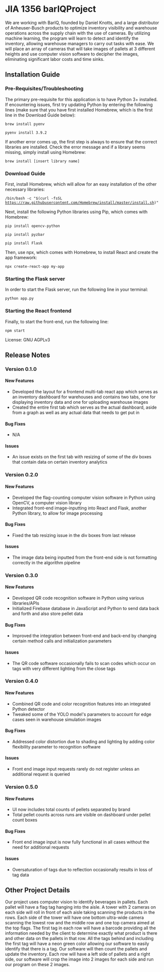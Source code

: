 # JIA 1356 barIQProject
We are working with BarIQ, founded by Daniel Knotts, and a large distributor of Anheuser-Busch products to optimize inventory visibility and warehouse operations across the supply chain with the use of cameras. By utilizing machine learning, the program will learn to detect and identify the inventory, allowing warehouse managers to carry out tasks with ease. We will place an array of cameras that will take images of pallets at 3 different heights and use computer vision software to decipher the images, eliminating significant labor costs and time sinks. 

## Installation Guide
### Pre-Requisites/Troubleshooting
The primary pre-requisite for this application is to have Python 3+ installed. If encountering issues, first try updating Python by entering the following lines (make sure that you have first installed Homebrew, which is the first line in the Download Guide below):

  <code>brew install pyenv</code>
  
  <code>pyenv install 3.9.2</code>
  
If another error comes up, the first step is always to ensure that the correct libraries are installed. Check the error message and if a library seems missing, simply install using Homebrew:

  <code>brew install [insert library name]</code>

### Download Guide
First, install Homebrew, which will allow for an easy installation of the other necessary libraries:

  <code>/bin/bash -c "$(curl -fsSL https://raw.githubusercontent.com/Homebrew/install/master/install.sh)"</code>
  
Next, install the following Python libraries using Pip, which comes with Homebrew:
  
  <code>pip install opencv-python</code>
  
  <code>pip install pyzbar</code>
  
  <code>pip install Flask</code>
  
Then, use npx, which comes with Homebrew, to install React and create the app framework:
  
  <code>npx create-react-app my-app</code>
 
### Starting the Flask server

In order to start the Flask server, run the following line in your terminal:

  <code>python app.py</code>
  
### Starting the React frontend

Finally, to start the front-end, run the following line:

  <code>npm start</code>
  
  

License: GNU AGPLv3
## Release Notes
### Version 0.1.0
#### New Features
- Developed the layout for a frontend multi-tab react app which serves as an inventory dashboard for warehouses and contains two tabs, one for displaying inventory data and one for uploading warehouse images 
- Created the entire first tab which serves as the actual dashboard, aside from a graph as well as any actual data that needs to get put in
#### Bug Fixes
- N/A
#### Issues
- An issue exists on the first tab with resizing of some of the div boxes that contain data on certain inventory analytics

### Version 0.2.0
#### New Features
- Developed the flag-counting computer vision software in Python using OpenCV, a computer vision library 
- Integrated front-end image-inputting into React and Flask, another Python library, to allow for image processing
#### Bug Fixes
- Fixed the tab resizing issue in the div boxes from last release
#### Issues
- The image data being inputted from the front-end side is not formatting correctly in the algorithm pipeline

### Version 0.3.0
#### New Features
- Developed QR code recognition software in Python using various libraries/APIs
- Initialized Firebase database in JavaScript and Python to send data back and forth and also store pellet data
#### Bug Fixes
- Improved the integration between front-end and back-end by changing certain method calls and initialization parameters
#### Issues
- The QR code software occasionally fails to scan codes which occur on tags with very different lighting from the close tags

### Version 0.4.0
#### New Features
- Combined QR code and color recognition features into an integrated Python detector
- Tweaked some of the YOLO model's parameters to account for edge cases seen in warehouse simulation images
#### Bug Fixes
- Addressed color distortion due to shading and lighting by adding color flexibility parameter to recognition software
#### Issues
- Front end image input requests rarely do not register unless an additional request is queried

### Version 0.5.0
#### New Features
- UI now includes total counts of pellets separated by brand
- Total pellet counts across runs are visible on dashboard under pellet count boxes
#### Bug Fixes
- Front end image input is now fully functional in all cases without the need for additional requests
#### Issues
- Oversaturation of tags due to reflection occasionally results in loss of tag data

## Other Project Details
Our project uses computer vision to identify beverages in pallets. Each pallet will have a flag tag hanging into the aisle. A tower with 2 cameras on each side will roll in front of each aisle taking scanning the products in the rows. Each side of the tower will have one bottom ultra-wide camera scanning the lowest row and the middle row and one top camera aimed at the top flags. The first tag in each row will have a barcode providing all the information needed by the client to determine exactly what product is there and other data on the pallets in that row. All the tags behind and including the first tag will have a neon green color allowing our software to easily identify that there is a tag. Our software will then count the pallets and update the inventory. Each row will have a left side of pallets and a right side, our software will crop the image into 2 images for each side and run our program on these 2 images.
